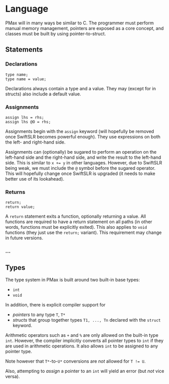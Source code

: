 #  Language

PMax will in many ways be similar to C. The programmer must perform manual memory management, pointers are exposed as a core concept, and classes must be built by using pointer-to-struct.

## Statements

### Declarations

```
type name;
type name = value;
```

Declarations always contain a type and a value. They may (except for in structs) also include a default value.

### Assignments

```
assign lhs = rhs;
assign lhs @O = rhs;
```

Assignments begin with the `assign` keyword (will hopefully be removed once SwiftSLR becomes powerful enough). They use expressions on both the left- and right-hand side.

Assignments can (optionally) be sugared to perform an operation on the left-hand side and the right-hand side, and write the result to the left-hand side. This is similar to `x += y` in other languages. However, due to SwiftSLR being weak, we must include the `@` symbol before the sugared operator. This will hopefully change once SwiftSLR is upgraded (it needs to make better use of its lookahead).

### Returns

```
return;
return value;
```

A `return` statement exits a function, optionally returning a value. All functions are required to have a return statement on all paths (in other words, functions must be explicitly exited). This also applies to `void` functions (they just use the `return;` variant). This requirement may change in future versions.

### ...

## Types

The type system in PMax is built around two built-in base types:
- `int`
- `void`

In addition, there is explicit compiler support for
- _pointers_ to any type `T`, `T*`
- _structs_ that group together types `T1, ..., Tn` declared with the `struct` keyword.

Arithmetic operators such as `+` and `%` are only allowed on the built-in type `int`. However, the compiler implicitly converts all pointer types to `int` if they are used in arithmetic operations. It also allows `int` to be assigned to any pointer type.

Note however that `T*`-to-`U*` conversions are _not_ allowed for `T != U`.

Also, attempting to _assign_ a pointer to an `int` will yield an error (but _not_ vice versa).
